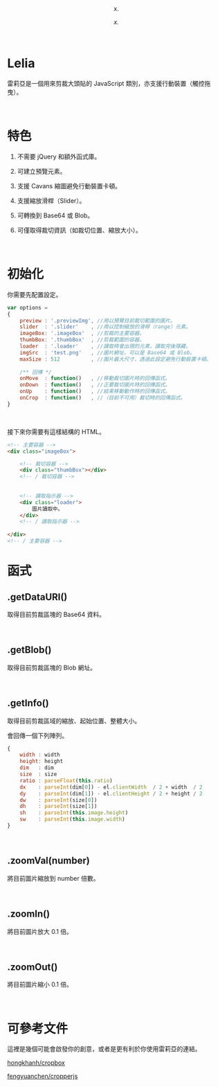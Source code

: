 <p align="center">
  x.
</p>
<p align="center">
  <i>x.</i>
</p>

&nbsp;

# Lelia
雷莉亞是一個用來剪裁大頭貼的 JavaScript 類別，亦支援行動裝置（觸控拖曳）。

&nbsp;

# 特色

1. 不需要 jQuery 和額外函式庫。

2. 可建立預覽元素。

3. 支援 Cavans 縮圖避免行動裝置卡頓。

4. 支援縮放滑桿（Slider）。

5. 可轉換到 Base64 或 Blob。

6. 可僅取得裁切資訊（如裁切位置、縮放大小）。

&nbsp;

# 初始化

你需要先配置設定。

```javascript
var options = 
{
    preview : '.previewImg', //用以預覽目前裁切範圍的圖片。
    slider  : '.slider'    , //用以控制縮放的滑桿（range）元素。
    imageBox: '.imageBox'  , //剪裁的主要容器。
    thumbBox: '.thumbBox'  , //剪裁範圍的容器。
    loader  : '.loader'    , //讀取時會出現的元素，讀取完後隱藏。
    imgSrc  : 'test.png'   , //圖片網址，可以是 Base64 或 Blob。
    maxSize : 512          , //圖片最大尺寸，透過此設定避免行動裝置卡頓。
    
    /** 回傳 */
    onMove  : function()   , //移動裁切圖片時的回傳函式。
    onDown  : function()   , //正要裁切圖片時的回傳函式。
    onUp    : function()   , //結束移動動作時的回傳函式。
    onCrop  : function()   , //（目前不可用）裁切時的回傳函式。
}
```

&nbsp;

接下來你需要有這樣結構的 HTML。

```html
<!-- 主要容器 -->
<div class="imageBox">

    <!-- 裁切容器 -->
    <div class="thumbBox"></div>
    <!-- / 裁切容器 -->
    
    
    <!-- 讀取指示器 -->
    <div class="loader">
        圖片讀取中。
    </div>
    <!-- / 讀取指示器 -->
    
</div>
<!-- / 主要容器 -->
```

# 函式

## .getDataURI()

取得目前剪裁區塊的 Base64 資料。

&nbsp;

## .getBlob()

取得目前剪裁區塊的 Blob 網址。

&nbsp;

## .getInfo()

取得目前剪裁區域的縮放、起始位置、整體大小。

會回傳一個下列陣列。

```javascript
{
    width : width
    height: height
    dim   : dim
    size  : size
    ratio : parseFloat(this.ratio)
    dx    : parseInt(dim[0]) - el.clientWidth  / 2 + width  / 2
    dy    : parseInt(dim[1]) - el.clientHeight / 2 + height / 2
    dw    : parseInt(size[0])
    dh    : parseInt(size[1])
    sh    : parseInt(this.image.height)
    sw    : parseInt(this.image.width)
}
```

&nbsp;

## .zoomVal(number)

將目前圖片縮放到 number 倍數。

&nbsp;

## .zoomIn()

將目前圖片放大 0.1 倍。

&nbsp;

## .zoomOut()

將目前圖片縮小 0.1 倍。

&nbsp;

# 可參考文件

這裡是幾個可能會啟發你的創意，或者是更有利於你使用雷莉亞的連結。

[hongkhanh/cropbox](https://github.com/hongkhanh/cropbox)

[fengyuanchen/cropperjs](https://github.com/fengyuanchen/cropperjs)